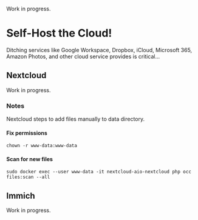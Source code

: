 Work in progress.

# Self-Host the Cloud!
Ditching services like Google Workspace, Dropbox, iCloud, Microsoft 365, Amazon Photos, and other cloud service provides is critical...

## Nextcloud
Work in progress.

### Notes
Nextcloud steps to add files manually to data directory.
#### Fix permissions 
```
chown -r www-data:www-data 
```
#### Scan for new files
```
sudo docker exec --user www-data -it nextcloud-aio-nextcloud php occ files:scan --all
```

## Immich
Work in progress.

